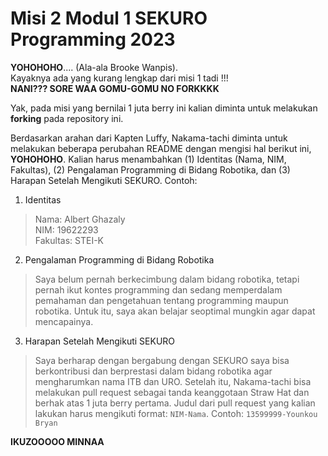 # Misi 2 Modul 1 SEKURO Programming 2023
**YOHOHOHO**.... (Ala-ala Brooke Wanpis). <br>
Kayaknya ada yang kurang lengkap dari misi 1 tadi !!! <br>
**NANI??? SORE WAA GOMU-GOMU NO FORKKKK** <br>

Yak, pada misi yang bernilai 1 juta berry ini kalian diminta untuk melakukan **forking** pada repository ini.

Berdasarkan arahan dari Kapten Luffy, Nakama-tachi diminta untuk melakukan beberapa perubahan README dengan mengisi hal berikut ini, **YOHOHOHO**. Kalian harus menambahkan (1) Identitas (Nama, NIM, Fakultas), (2) Pengalaman Programming di Bidang Robotika, dan (3) Harapan Setelah Mengikuti SEKURO. Contoh:
1. Identitas
  > Nama: Albert Ghazaly <br>
   NIM: 19622293 <br>
  Fakultas: STEI-K
  
2. Pengalaman Programming di Bidang Robotika<br>
  > Saya belum pernah berkecimbung dalam bidang robotika, tetapi pernah ikut kontes programming dan sedang memperdalam pemahaman dan pengetahuan tentang programming maupun robotika. Untuk itu, saya akan belajar seoptimal mungkin agar dapat mencapainya.
 
3. Harapan Setelah Mengikuti SEKURO<br>
  > Saya berharap dengan bergabung dengan SEKURO saya bisa berkontribusi dan berprestasi dalam bidang robotika agar mengharumkan nama ITB dan URO.
Setelah itu, Nakama-tachi bisa melakukan pull request sebagai tanda keanggotaan Straw Hat dan berhak atas 1 juta berry pertama. Judul dari pull request yang kalian lakukan harus mengikuti format: `NIM-Nama`. Contoh: `13599999-Younkou Bryan`

**IKUZOOOOO MINNAA**
